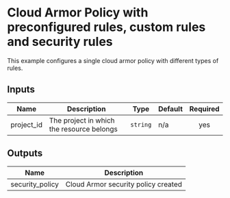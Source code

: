 # Cloud Armor Policy with preconfigured rules, custom rules and security rules

This example configures a single cloud armor policy with different types of rules.


<!-- BEGINNING OF PRE-COMMIT-TERRAFORM DOCS HOOK -->
## Inputs

| Name | Description | Type | Default | Required |
|------|-------------|------|---------|:--------:|
| project\_id | The project in which the resource belongs | `string` | n/a | yes |

## Outputs

| Name | Description |
|------|-------------|
| security\_policy | Cloud Armor security policy created |

<!-- END OF PRE-COMMIT-TERRAFORM DOCS HOOK -->
